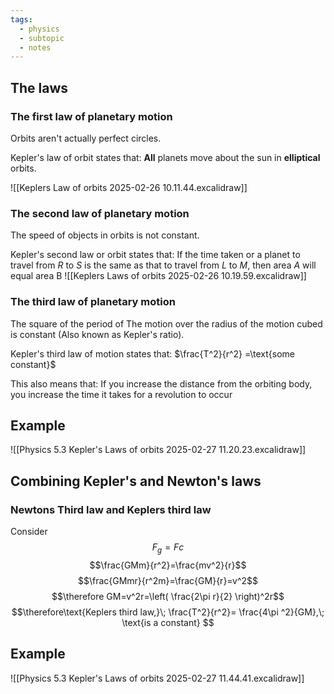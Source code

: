 ```yaml
---
tags:
  - physics
  - subtopic
  - notes
---
```

## The laws
### The first law of planetary motion

Orbits aren't actually perfect circles.

Kepler's law of orbit states that:
	**All** planets move about the sun in **elliptical** orbits. 


![[Keplers Law of orbits 2025-02-26 10.11.44.excalidraw]]


### The second law of planetary motion
The speed of objects in orbits is not constant.

Kepler's second law or orbit states that:
	If the time taken or a planet to travel from $R$ to $S$ is the same as that to travel from $L$ to $M$, then area $A$ will equal area B
	![[Keplers Laws of orbits 2025-02-26 10.19.59.excalidraw]]


### The third law of planetary motion
The square of the period of The motion over the radius of the motion cubed is constant (Also known as Kepler's ratio).

Kepler's third law of motion states that:
	$\frac{T^2}{r^2} =\text{some constant}$

This also means that:
	If you increase the distance from the orbiting body, you increase the time it takes for a revolution to occur

## Example 

![[Physics 5.3 Kepler's Laws of orbits 2025-02-27 11.20.23.excalidraw]]


## Combining Kepler's and Newton's laws
### Newtons Third law and Keplers third law
Consider 
$$F_{g}=F_{}{c}$$
$$\frac{GMm}{r^2}=\frac{mv^2}{r}$$
$$\frac{GMmr}{r^2m}=\frac{GM}{r}=v^2$$
$$\therefore GM=v^2r=\left( \frac{2\pi r}{2} \right)^2r$$
$$\therefore\text{Keplers third law,}\; \frac{T^2}{r^2}= \frac{4\pi ^2}{GM},\; \text{is a constant} $$ 
## Example
![[Physics 5.3 Kepler's Laws of orbits 2025-02-27 11.44.41.excalidraw]]